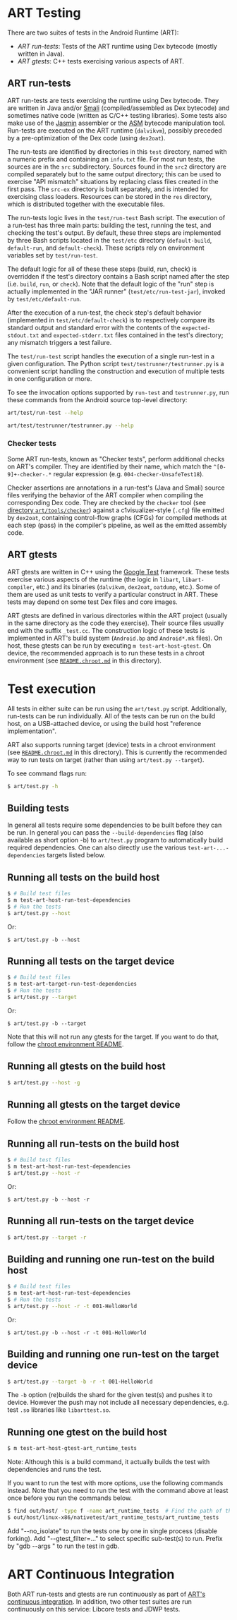 # ART Testing

There are two suites of tests in the Android Runtime (ART):
* _ART run-tests_: Tests of the ART runtime using Dex bytecode (mostly written
  in Java).
* _ART gtests_: C++ tests exercising various aspects of ART.

## ART run-tests

ART run-tests are tests exercising the runtime using Dex bytecode. They are
written in Java and/or [Smali](https://github.com/JesusFreke/smali)
(compiled/assembled as Dex bytecode) and sometimes native code (written as C/C++
testing libraries). Some tests also make use of the
[Jasmin](http://jasmin.sourceforge.net/) assembler or the
[ASM](https://asm.ow2.io/) bytecode manipulation tool. Run-tests are
executed on the ART runtime (`dalvikvm`), possibly preceded by a
pre-optimization of the Dex code (using `dex2oat`).

The run-tests are identified by directories in this `test` directory, named with
a numeric prefix and containing an `info.txt` file. For most run tests, the
sources are in the `src` subdirectory. Sources found in the `src2` directory are
compiled separately but to the same output directory; this can be used to
exercise "API mismatch" situations by replacing class files created in the first
pass. The `src-ex` directory is built separately, and is intended for exercising
class loaders.  Resources can be stored in the `res` directory, which is
distributed together with the executable files.

The run-tests logic lives in the `test/run-test` Bash script. The execution of a
run-test has three main parts: building the test, running the test, and checking
the test's output. By default, these three steps are implemented by three Bash
scripts located in the `test/etc` directory (`default-build`, `default-run`, and
`default-check`). These scripts rely on environment variables set by
`test/run-test`.

The default logic for all of these these steps (build, run, check) is overridden
if the test's directory contains a Bash script named after the step
(i.e. `build`, `run`, or `check`). Note that the default logic of the "run" step
is actually implemented in the "JAR runner" (`test/etc/run-test-jar`), invoked
by `test/etc/default-run`.

After the execution of a run-test, the check step's default behavior
(implemented in `test/etc/default-check`) is to respectively compare its
standard output and standard error with the contents of the
`expected-stdout.txt` and `expected-stderr.txt` files contained in the test's
directory; any mismatch triggers a test failure.

The `test/run-test` script handles the execution of a single run-test in a given
configuration. The Python script `test/testrunner/testrunner.py` is a convenient
script handling the construction and execution of multiple tests in one
configuration or more.

To see the invocation options supported by `run-test` and `testrunner.py`, run
these commands from the Android source top-level directory:
```sh
art/test/run-test --help
```
```sh
art/test/testrunner/testrunner.py --help
```

### Checker tests

Some ART run-tests, known as "Checker tests", perform additional checks on ART's
compiler. They are identified by their name, which match the
`^[0-9]+-checker-.*` regular expression (e.g. `004-checker-UnsafeTest18`).

Checker assertions are annotations in a run-test's (Java and Smali) source files
verifying the behavior of the ART compiler when compiling the corresponding Dex
code. They are checked by the `checker` tool (see [directory
`art/tools/checker`](https://cs.android.com/android/platform/superproject/+/main:art/tools/checker/))
against a c1visualizer-style (`.cfg`) file emitted by `dex2oat`, containing
control-flow graphs (CFGs) for compiled methods at each step (pass) in the
compiler's pipeline, as well as the emitted assembly code.

## ART gtests

ART gtests are written in C++ using the [Google
Test](https://github.com/google/googletest) framework. These tests exercise
various aspects of the runtime (the logic in `libart`, `libart-compiler`, etc.)
and its binaries (`dalvikvm`, `dex2oat`, `oatdump`, etc.). Some of them are used
as unit tests to verify a particular construct in ART. These tests may depend on
some test Dex files and core images.

ART gtests are defined in various directories within the ART project (usually in
the same directory as the code they exercise). Their source files usually end
with the suffix `_test.cc`. The construction logic of these tests is implemented
in ART's build system (`Android.bp` and `Android*.mk` files). On host, these
gtests can be run by executing `m test-art-host-gtest`. On device, the
recommended approach is to run these tests in a chroot environment (see
[`README.chroot.md`](https://cs.android.com/android/platform/superproject/main/+/main:art/test/README.chroot.md)
in this directory).


# Test execution

All tests in either suite can be run using the `art/test.py`
script. Additionally, run-tests can be run individually. All of the tests can be
run on the build host, on a USB-attached device, or using the build host
"reference implementation".

ART also supports running target (device) tests in a chroot environment (see
[`README.chroot.md`](https://cs.android.com/android/platform/superproject/main/+/main:art/test/README.chroot.md)
in this directory). This is currently the recommended way to
run tests on target (rather than using `art/test.py --target`).

To see command flags run:

```sh
$ art/test.py -h
```

## Building tests

In general all tests require some dependencies to be built before they can be run.
In general you can pass the `--build-dependencies` flag (also available as short
option -b) to `art/test.py` program to automatically build required dependencies.
One can also directly use the various `test-art-...-dependencies` targets listed
below.

## Running all tests on the build host

```sh
$ # Build test files
$ m test-art-host-run-test-dependencies
$ # Run the tests
$ art/test.py --host
```

Or:

```
$ art/test.py -b --host
```

## Running all tests on the target device

```sh
$ # Build test files
$ m test-art-target-run-test-dependencies
$ # Run the tests
$ art/test.py --target
```

Or:

```
$ art/test.py -b --target
```

Note that this will not run any gtests for the target. If you want to do that,
follow the [chroot environment README](https://cs.android.com/android/platform/superproject/main/+/main:art/test/README.chroot.md).

## Running all gtests on the build host

```sh
$ art/test.py --host -g
```

## Running all gtests on the target device

Follow the [chroot environment README](https://cs.android.com/android/platform/superproject/main/+/main:art/test/README.chroot.md).

## Running all run-tests on the build host

```sh
$ # Build test files
$ m test-art-host-run-test-dependencies
$ art/test.py --host -r
```

Or:

```
$ art/test.py -b --host -r
```

## Running all run-tests on the target device

```sh
$ art/test.py --target -r
```

## Building and running one run-test on the build host

```sh
$ # Build test files
$ m test-art-host-run-test-dependencies
$ # Run the tests
$ art/test.py --host -r -t 001-HelloWorld
```

Or:

```
$ art/test.py -b --host -r -t 001-HelloWorld
```

## Building and running one run-test on the target device

```sh
$ art/test.py --target -b -r -t 001-HelloWorld
```

The `-b` option (re)builds the shard for the given test(s) and pushes it to
device. However the push may not include all necessary dependencies, e.g. test
`.so` libraries like `libarttest.so`.

## Running one gtest on the build host

```sh
$ m test-art-host-gtest-art_runtime_tests
```

Note: Although this is a build command, it actually builds the test with
dependencies and runs the test.

If you want to run the test with more options, use the following commands
instead. Note that you need to run the test with the command above at least once
before you run the commands below.

```sh
$ find out/host/ -type f -name art_runtime_tests  # Find the path of the test.
$ out/host/linux-x86/nativetest/art_runtime_tests/art_runtime_tests
```

Add "--no_isolate" to run the tests one by one in single process (disable forking).
Add "--gtest_filter=..." to select specific sub-test(s) to run.
Prefix by "gdb --args " to run the test in gdb.

# ART Continuous Integration

Both ART run-tests and gtests are run continuously as part of [ART's continuous
integration](https://ci.chromium.org/p/art/g/luci/console). In addition, two
other test suites are run continuously on this service: Libcore tests and JDWP
tests.
